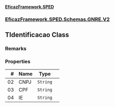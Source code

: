 #### [EficazFramework.SPED](EficazFrameworkSPED.md 'EficazFramework SPED')
### [EficazFramework.SPED.Schemas.GNRE.V2](EficazFramework.SPED.Schemas.GNRE.V2.md 'EficazFramework.SPED.Schemas.GNRE.V2')

## TIdentificacao Class

### Remarks
### Properties

| # | Name | Type | |
| ---: | :--- | :---: | :--- |
| 02 | CNPJ | `String` |  |
| 03 | CPF | `String` |  |
| 04 | IE | `String` |  |
